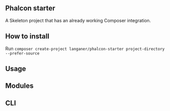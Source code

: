 ## Phalcon starter

A Skeleton project that has an already working Composer integration.

## How to install

Run `composer create-project langaner/phalcon-starter project-directory --prefer-source`

## Usage

## Modules

## CLI
